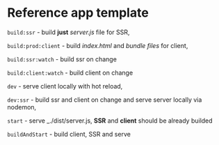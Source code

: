 # Reference app template


`build:ssr` - build **just** _server.js_ file for SSR,

`build:prod:client` - build _index.html_ and _bundle files_ for client,

`build:ssr:watch` - build ssr on change

`build:client:watch` - build client on change

`dev` - serve client locally with hot reload,

`dev:ssr` - build ssr and client on change and serve  server locally via nodemon,

`start` - serve _./dist/server.js, **SSR** and **client** should be already builded

`buildAndStart` - build client, SSR and serve 
